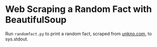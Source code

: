 # Web Scraping a Random Fact with BeautifulSoup

Run `randomfact.py` to print a random fact, scraped from [unkno.com](http://unkno.com), to sys.stdout.
